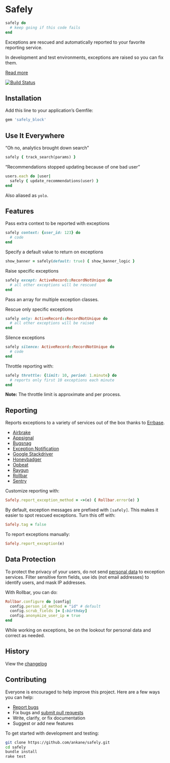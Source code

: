 # Safely

```ruby
safely do
  # keep going if this code fails
end
```

Exceptions are rescued and automatically reported to your favorite reporting service.

In development and test environments, exceptions are raised so you can fix them.

[Read more](https://ankane.org/safely-pattern)

[![Build Status](https://travis-ci.org/ankane/safely.svg?branch=master)](https://travis-ci.org/ankane/safely)

## Installation

Add this line to your application’s Gemfile:

```ruby
gem 'safely_block'
```

## Use It Everywhere

“Oh no, analytics brought down search”

```ruby
safely { track_search(params) }
```

“Recommendations stopped updating because of one bad user”

```ruby
users.each do |user|
  safely { update_recommendations(user) }
end
```

Also aliased as `yolo`.

## Features

Pass extra context to be reported with exceptions

```ruby
safely context: {user_id: 123} do
  # code
end
```

Specify a default value to return on exceptions

```ruby
show_banner = safely(default: true) { show_banner_logic }
```

Raise specific exceptions

```ruby
safely except: ActiveRecord::RecordNotUnique do
  # all other exceptions will be rescued
end
```

Pass an array for multiple exception classes.

Rescue only specific exceptions

```ruby
safely only: ActiveRecord::RecordNotUnique do
  # all other exceptions will be raised
end
```

Silence exceptions

```ruby
safely silence: ActiveRecord::RecordNotUnique do
  # code
end
```

Throttle reporting with:

```ruby
safely throttle: {limit: 10, period: 1.minute} do
  # reports only first 10 exceptions each minute
end
```

**Note:** The throttle limit is approximate and per process.

## Reporting

Reports exceptions to a variety of services out of the box thanks to [Errbase](https://github.com/ankane/errbase).

- [Airbrake](https://airbrake.io/)
- [Appsignal](https://appsignal.com/)
- [Bugsnag](https://bugsnag.com/)
- [Exception Notification](https://github.com/smartinez87/exception_notification)
- [Google Stackdriver](https://cloud.google.com/stackdriver/)
- [Honeybadger](https://www.honeybadger.io/)
- [Opbeat](https://opbeat.com/)
- [Raygun](https://raygun.io/)
- [Rollbar](https://rollbar.com/)
- [Sentry](https://getsentry.com/)

Customize reporting with:

```ruby
Safely.report_exception_method = ->(e) { Rollbar.error(e) }
```

By default, exception messages are prefixed with `[safely]`. This makes it easier to spot rescued exceptions. Turn this off with:

```ruby
Safely.tag = false
```

To report exceptions manually:

```ruby
Safely.report_exception(e)
```

## Data Protection

To protect the privacy of your users, do not send [personal data](https://en.wikipedia.org/wiki/Personally_identifiable_information) to exception services. Filter sensitive form fields, use ids (not email addresses) to identify users, and mask IP addresses.

With Rollbar, you can do:

```ruby
Rollbar.configure do |config|
  config.person_id_method = "id" # default
  config.scrub_fields |= [:birthday]
  config.anonymize_user_ip = true
end
```

While working on exceptions, be on the lookout for personal data and correct as needed.

## History

View the [changelog](https://github.com/ankane/safely/blob/master/CHANGELOG.md)

## Contributing

Everyone is encouraged to help improve this project. Here are a few ways you can help:

- [Report bugs](https://github.com/ankane/safely/issues)
- Fix bugs and [submit pull requests](https://github.com/ankane/safely/pulls)
- Write, clarify, or fix documentation
- Suggest or add new features

To get started with development and testing:

```sh
git clone https://github.com/ankane/safely.git
cd safely
bundle install
rake test
```
